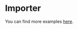 # Importer

<!-- == imptr: getting-started-install / begin from: ../../docs/getting-started/install.md#[homebrew-install] == -->
<!-- == imptr: getting-started-install / end == -->

<!-- == imptr: getting-started-example-short / begin from: ../../docs/getting-started/examples-markdown.md#1~51 == -->
<!-- == imptr: getting-started-example-short / end == -->

You can find more examples [here](https://github.com/upsidr/importer/blob/main/docs/getting-started/examples-markdown.md).

<!-- == imptr: getting-started-github-action / begin from: ../../docs/getting-started/github-actions.md#1~32 == -->
<!-- == imptr: getting-started-github-action / end == -->

<!-- == imptr: some_random_note / begin from: ../../docs/template/_lorem.md#5~12 == -->
<!-- == imptr: some_random_note / end == -->

<!-- == imptr: import_from_proposal / begin from: ../../Proposal.md#5~8 == -->
<!-- == imptr: import_from_proposal / end == -->
